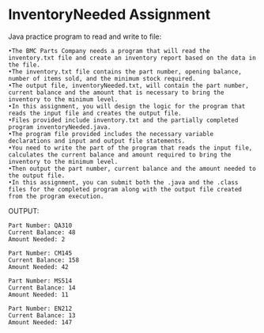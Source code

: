 # InventoryNeeded Assignment

Java practice program to read and write to file:

	•The BMC Parts Company needs a program that will read the inventory.txt file and create an inventory report based on the data in the file.
	•The inventory.txt file contains the part number, opening balance, number of items sold, and the minimum stock required.
	•The output file, inventoryNeeded.txt, will contain the part number, current balance and the amount that is necessary to bring the inventory to the minimum level.
	•In this assignment, you will design the logic for the program that reads the input file and creates the output file.
	•Files provided include inventory.txt and the partially completed program inventoryNeeded.java.
	•The program file provided includes the necessary variable declarations and input and output file statements.
	•You need to write the part of the program that reads the input file, calculates the current balance and amount required to bring the inventory to the minimum level.
	•Then output the part number, current balance and the amount needed to the output file.
	•In this assignment, you can submit both the .java and the .class files for the completed program along with the output file created from the program execution.


OUTPUT:

    Part Number: QA310
    Current Balance: 48
    Amount Needed: 2

    Part Number: CM145
    Current Balance: 158
    Amount Needed: 42

    Part Number: MS514
    Current Balance: 14
    Amount Needed: 11

    Part Number: EN212
    Current Balance: 13
    Amount Needed: 147